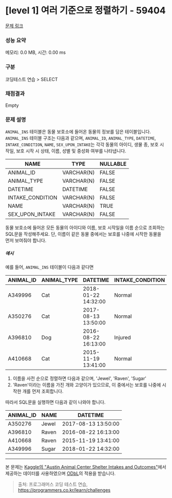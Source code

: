 # [level 1] 여러 기준으로 정렬하기 - 59404 

[문제 링크](https://school.programmers.co.kr/learn/courses/30/lessons/59404) 

### 성능 요약

메모리: 0.0 MB, 시간: 0.00 ms

### 구분

코딩테스트 연습 > SELECT

### 채점결과

Empty

### 문제 설명

<p style="user-select: auto;"><code style="user-select: auto;">ANIMAL_INS</code> 테이블은 동물 보호소에 들어온 동물의 정보를 담은 테이블입니다. <code style="user-select: auto;">ANIMAL_INS</code> 테이블 구조는 다음과 같으며, <code style="user-select: auto;">ANIMAL_ID</code>, <code style="user-select: auto;">ANIMAL_TYPE</code>, <code style="user-select: auto;">DATETIME</code>, <code style="user-select: auto;">INTAKE_CONDITION</code>, <code style="user-select: auto;">NAME</code>, <code style="user-select: auto;">SEX_UPON_INTAKE</code>는 각각 동물의 아이디, 생물 종, 보호 시작일, 보호 시작 시 상태, 이름, 성별 및 중성화 여부를 나타냅니다.</p>
<table class="table" style="user-select: auto;">
        <thead style="user-select: auto;"><tr style="user-select: auto;">
<th style="user-select: auto;">NAME</th>
<th style="user-select: auto;">TYPE</th>
<th style="user-select: auto;">NULLABLE</th>
</tr>
</thead>
        <tbody style="user-select: auto;"><tr style="user-select: auto;">
<td style="user-select: auto;">ANIMAL_ID</td>
<td style="user-select: auto;">VARCHAR(N)</td>
<td style="user-select: auto;">FALSE</td>
</tr>
<tr style="user-select: auto;">
<td style="user-select: auto;">ANIMAL_TYPE</td>
<td style="user-select: auto;">VARCHAR(N)</td>
<td style="user-select: auto;">FALSE</td>
</tr>
<tr style="user-select: auto;">
<td style="user-select: auto;">DATETIME</td>
<td style="user-select: auto;">DATETIME</td>
<td style="user-select: auto;">FALSE</td>
</tr>
<tr style="user-select: auto;">
<td style="user-select: auto;">INTAKE_CONDITION</td>
<td style="user-select: auto;">VARCHAR(N)</td>
<td style="user-select: auto;">FALSE</td>
</tr>
<tr style="user-select: auto;">
<td style="user-select: auto;">NAME</td>
<td style="user-select: auto;">VARCHAR(N)</td>
<td style="user-select: auto;">TRUE</td>
</tr>
<tr style="user-select: auto;">
<td style="user-select: auto;">SEX_UPON_INTAKE</td>
<td style="user-select: auto;">VARCHAR(N)</td>
<td style="user-select: auto;">FALSE</td>
</tr>
</tbody>
      </table>
<p style="user-select: auto;">동물 보호소에 들어온 모든 동물의 아이디와 이름, 보호 시작일을 이름 순으로 조회하는 SQL문을 작성해주세요. 단, 이름이 같은 동물 중에서는 보호를 나중에 시작한 동물을 먼저 보여줘야 합니다.</p>

<h5 style="user-select: auto;">예시</h5>

<p style="user-select: auto;">예를 들어, <code style="user-select: auto;">ANIMAL_INS</code> 테이블이 다음과 같다면</p>
<table class="table" style="user-select: auto;">
        <thead style="user-select: auto;"><tr style="user-select: auto;">
<th style="user-select: auto;">ANIMAL_ID</th>
<th style="user-select: auto;">ANIMAL_TYPE</th>
<th style="user-select: auto;">DATETIME</th>
<th style="user-select: auto;">INTAKE_CONDITION</th>
<th style="user-select: auto;">NAME</th>
<th style="user-select: auto;">SEX_UPON_INTAKE</th>
</tr>
</thead>
        <tbody style="user-select: auto;"><tr style="user-select: auto;">
<td style="user-select: auto;">A349996</td>
<td style="user-select: auto;">Cat</td>
<td style="user-select: auto;">2018-01-22 14:32:00</td>
<td style="user-select: auto;">Normal</td>
<td style="user-select: auto;">Sugar</td>
<td style="user-select: auto;">Neutered Male</td>
</tr>
<tr style="user-select: auto;">
<td style="user-select: auto;">A350276</td>
<td style="user-select: auto;">Cat</td>
<td style="user-select: auto;">2017-08-13 13:50:00</td>
<td style="user-select: auto;">Normal</td>
<td style="user-select: auto;">Jewel</td>
<td style="user-select: auto;">Spayed Female</td>
</tr>
<tr style="user-select: auto;">
<td style="user-select: auto;">A396810</td>
<td style="user-select: auto;">Dog</td>
<td style="user-select: auto;">2016-08-22 16:13:00</td>
<td style="user-select: auto;">Injured</td>
<td style="user-select: auto;">Raven</td>
<td style="user-select: auto;">Spayed Female</td>
</tr>
<tr style="user-select: auto;">
<td style="user-select: auto;">A410668</td>
<td style="user-select: auto;">Cat</td>
<td style="user-select: auto;">2015-11-19 13:41:00</td>
<td style="user-select: auto;">Normal</td>
<td style="user-select: auto;">Raven</td>
<td style="user-select: auto;">Spayed Female</td>
</tr>
</tbody>
      </table>
<ol style="user-select: auto;">
<li style="user-select: auto;">이름을 사전 순으로 정렬하면 다음과 같으며, 'Jewel', 'Raven', 'Sugar'</li>
<li style="user-select: auto;">'Raven'이라는 이름을 가진 개와 고양이가 있으므로, 이 중에서는 보호를 나중에 시작한 개를 먼저 조회합니다.</li>
</ol>

<p style="user-select: auto;">따라서 SQL문을 실행하면 다음과 같이 나와야 합니다.</p>
<table class="table" style="user-select: auto;">
        <thead style="user-select: auto;"><tr style="user-select: auto;">
<th style="user-select: auto;">ANIMAL_ID</th>
<th style="user-select: auto;">NAME</th>
<th style="user-select: auto;">DATETIME</th>
</tr>
</thead>
        <tbody style="user-select: auto;"><tr style="user-select: auto;">
<td style="user-select: auto;">A350276</td>
<td style="user-select: auto;">Jewel</td>
<td style="user-select: auto;">2017-08-13 13:50:00</td>
</tr>
<tr style="user-select: auto;">
<td style="user-select: auto;">A396810</td>
<td style="user-select: auto;">Raven</td>
<td style="user-select: auto;">2016-08-22 16:13:00</td>
</tr>
<tr style="user-select: auto;">
<td style="user-select: auto;">A410668</td>
<td style="user-select: auto;">Raven</td>
<td style="user-select: auto;">2015-11-19 13:41:00</td>
</tr>
<tr style="user-select: auto;">
<td style="user-select: auto;">A349996</td>
<td style="user-select: auto;">Sugar</td>
<td style="user-select: auto;">2018-01-22 14:32:00</td>
</tr>
</tbody>
      </table>
<hr style="user-select: auto;">

<p style="user-select: auto;">본 문제는 <a href="https://www.kaggle.com/aaronschlegel/austin-animal-center-shelter-intakes-and-outcomes" target="_blank" rel="noopener" style="user-select: auto;">Kaggle의 "Austin Animal Center Shelter Intakes and Outcomes"</a>에서 제공하는 데이터를 사용하였으며 <a href="https://opendatacommons.org/licenses/odbl/1.0/" target="_blank" rel="noopener" style="user-select: auto;">ODbL</a>의 적용을 받습니다.</p>


> 출처: 프로그래머스 코딩 테스트 연습, https://programmers.co.kr/learn/challenges